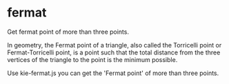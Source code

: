 # fermat
Get fermat point of more than three points.

In geometry, the Fermat point of a triangle, also called the Torricelli point or Fermat-Torricelli point, is a point such that the total distance from the three vertices of the triangle to the point is the minimum possible.

Use kie-fermat.js you can get the 'Fermat point' of more than three points.
